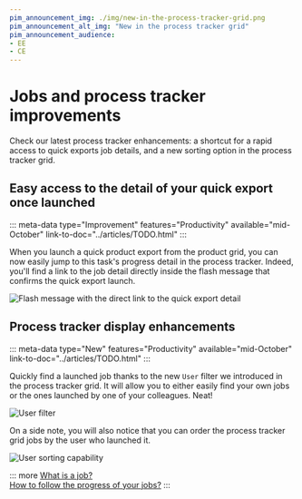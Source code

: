 ```yaml
---
pim_announcement_img: ./img/new-in-the-process-tracker-grid.png
pim_announcement_alt_img: "New in the process tracker grid"
pim_announcement_audience:
- EE
- CE
---
```


# Jobs and process tracker improvements

Check our latest process tracker enhancements: a shortcut for a rapid access to quick exports job details, and a new sorting option in the process tracker grid.

## Easy access to the detail of your quick export once launched
::: meta-data type="Improvement" features="Productivity" available="mid-October" link-to-doc="../articles/TODO.html"
:::

When you launch a quick product export from the product grid, you can now easily jump to this task's progress detail in the process tracker. Indeed, you'll find a link to the job detail directly inside the flash message that confirms the quick export launch.

![Flash message with the direct link to the quick export detail](../img/flash-message-with-direct-link-to-the-quick-export-detail.png)

## Process tracker display enhancements
::: meta-data type="New" features="Productivity" available="mid-October" link-to-doc="../articles/TODO.html"
:::

Quickly find a launched job thanks to the new `User` filter we introduced in the process tracker grid. It will allow you to either easily find your own jobs or the ones launched by one of your colleagues. Neat!

![User filter](../img/user-filter-in-the-process-tracker.png)

On a side note, you will also notice that you can order the process tracker grid jobs by the user who launched it.

![User sorting capability](../img/user-sorting-capability-in-the-process-tracker.png)

::: more
[What is a job?](../articles/monitor-jobs.html#what-is-a-job)  
[How to follow the progress of your jobs?](../articles/monitor-jobs.html#how-to-monitor)
:::
